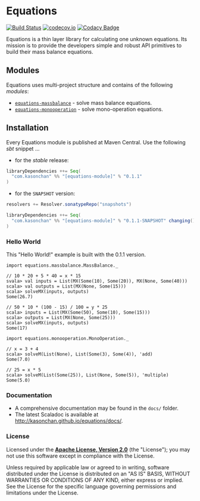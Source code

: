 # Equations #

[![Build Status](https://travis-ci.org/kasonchan/equations.svg?branch=master)](https://travis-ci.org/kasonchan/equations)
[![codecov.io](https://codecov.io/github/kasonchan/equations/coverage.svg?branch=master)](https://codecov.io/github/kasonchan/equations?branch=master)
[![Codacy Badge](https://api.codacy.com/project/badge/grade/009397d800574d5c8ba2d2502258335f)](https://www.codacy.com/app/kasonchan/equations)

Equations is a thin layer library for calculating one unknown equations. 
Its mission is to provide the developers simple and robust API primitives 
to build their mass balance equations.

## Modules ##

Equations uses multi-project structure and contains of the following _modules_:

* [`equations-massbalance`](massbalance) - solve mass balance equations.
* [`equations-monooperation`](monooperation) - solve mono-operation equations.

## Installation ##

Every Equations module is published at Maven Central. Use the following _sbt_ snippet ...

* for the _stable_ release:

```scala
libraryDependencies ++= Seq(
  "com.kasonchan" %% "[equations-module]" % "0.1.1"
)
```

* for the `SNAPSHOT` version:

```scala
resolvers += Resolver.sonatypeRepo("snapshots")

libraryDependencies ++= Seq(
  "com.kasonchan" %% "[equations-module]" % "0.1.1-SNAPSHOT" changing()
)
```

### Hello World ###

This "Hello World!" example is built with the 0.1.1 version.

```
import equations.massbalance.MassBalance._

// 10 * 20 + 5 * 40 = x * 15
svala> val inputs = List(MX(Some(10), Some(20)), MX(None, Some(40)))
scala> val outputs = List(MX(None, Some(15)))
scala> solveMX(inputs, outputs)
Some(26.7)

// 50 * 10 * (100 - 15) / 100 = y * 25
scala> inputs = List(MX(Some(50), Some(10), Some(15)))
scala> outputs = List(MX(None, Some(25)))
scala> solveMX(inputs, outputs)
Some(17)
```

```
import equations.monooperation.MonoOperation._

// x = 3 + 4
scala> solveM(List(None), List(Some(3), Some(4)), 'add)
Some(7.0)

// 25 = x * 5
scala> solveM(List(Some(25)), List(None, Some(5)), 'multiple)
Some(5.0)
```

### Documentation ###

- A comprehensive documentation may be found in the `docs/` folder.
- The latest Scaladoc is available at http://kasonchan.github.io/equations/docs/.

### License ###

Licensed under the **[Apache License, Version 2.0](http://www.apache.org/licenses/LICENSE-2.0)** (the "License");
you may not use this software except in compliance with the License.

Unless required by applicable law or agreed to in writing, software
distributed under the License is distributed on an "AS IS" BASIS,
WITHOUT WARRANTIES OR CONDITIONS OF ANY KIND, either express or implied.
See the License for the specific language governing permissions and
limitations under the License.
